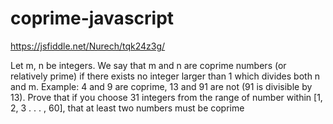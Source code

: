 # coprime-javascript

https://jsfiddle.net/Nurech/tqk24z3g/

Let m, n be integers. We say that m and n are coprime numbers (or relatively prime) if there
exists no integer larger than 1 which divides both n and m. Example: 4 and 9 are coprime, 13
and 91 are not (91 is divisible by 13).
Prove that if you choose 31 integers from the range of number within [1, 2, 3 . . . , 60], that at least two
numbers must be coprime
